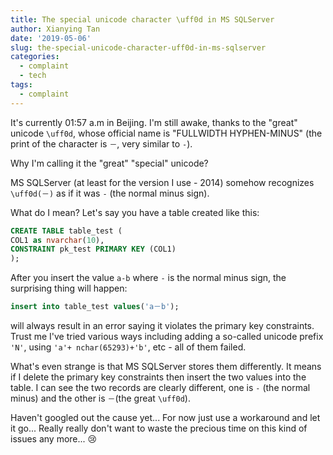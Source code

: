 ```yaml
---
title: The special unicode character \uff0d in MS SQLServer
author: Xianying Tan
date: '2019-05-06'
slug: the-special-unicode-character-uff0d-in-ms-sqlserver
categories:
  - complaint
  - tech
tags:
  - complaint
---
```



It's currently 01:57 a.m in Beijing. I'm still awake, thanks to the "great" unicode `\uff0d`, whose official name is "FULLWIDTH HYPHEN-MINUS" (the print of the character is `－`, very similar to `-`).

Why I'm calling it the "great" "special" unicode?

MS SQLServer (at least for the version I use - 2014) somehow recognizes `\uff0d(－)` as if it was `-` (the normal minus sign).

What do I mean? Let's say you have a table created like this:

```sql
CREATE TABLE table_test (
COL1 as nvarchar(10),
CONSTRAINT pk_test PRIMARY KEY (COL1)
);
```

After you insert the value `a-b` where `-` is the normal minus sign, the surprising thing will happen: 

```sql
insert into table_test values('a－b');
```

will always result in an error saying it violates the primary key constraints. Trust me I've tried various ways including adding a so-called unicode prefix `'N'`, using `'a'+ nchar(65293)+'b'`, etc - all of them failed.

What's even strange is that MS SQLServer stores them differently. It means if I delete the primary key constraints then insert the two values into the table. I can see the two records are clearly different, one is `-` (the normal minus) and the other is `－`(the great `\uff0d`).

Haven't googled out the cause yet... For now just use a workaround and let it go... Really really don't want to waste the precious time on this kind of issues any more... :cry:
